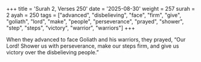 +++
title = 'Surah 2, Verses 250'
date = '2025-08-30'
weight = 257
surah = 2
ayah = 250
tags = ["advanced", "disbelieving", "face", "firm", "give", "goliath", "lord", "make", "people", "perseverance", "prayed", "shower", "step", "steps", "victory", "warrior", "warriors"]
+++

When they advanced to face Goliath and his warriors, they prayed, “Our Lord! Shower us with perseverance, make our steps firm, and give us victory over the disbelieving people.”